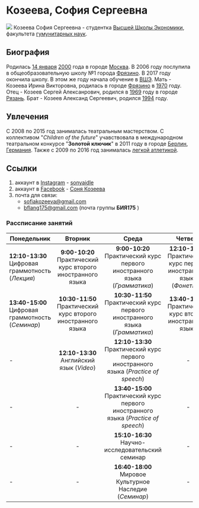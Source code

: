 # Козеева, София Сергеевна
![](https://pp.userapi.com/c311121/v311121395/2000/wPWFxk8T3Es.jpg)
Козеева София Сергеевна - студентка [Высшей Школы Экономики](https://ru.wikipedia.org/wiki/Высшая_школа_экономики), факультета [гумунитарных наук](https://ru.wikipedia.org/wiki/Факультет_гуманитарных_наук_ВШЭ).
## Биография
Родилась [14 января](https://ru.wikipedia.org/wiki/14_января) [2000](https://ru.wikipedia.org/wiki/2000_год) года в городе   [Москва](https://ru.wikipedia.org/wiki/Москва). В 2006 году послупила в общеобразовательную школу №1 города [Фрязино](https://ru.wikipedia.org/wiki/Фрязино). В 2017 году окончила школу. В этом же году начала обучение в [ВШЭ](https://ru.wikipedia.org/wiki/Высшая_школа_экономики).
Мать - Козеева Ирина Викторовна, родилась в городе [Фрязино](https://ru.wikipedia.org/wiki/Фрязино) в [1970](https://ru.wikipedia.org/wiki/1970_год) году. Отец - Козеев Сергей Алексанрович, родился в [1969](https://ru.wikipedia.org/wiki/1969_год) году в городе [Рязань](https://ru.wikipedia.org/wiki/Рязань). Брат - Козеев Александ Сергеевич, родился [1994](https://ru.wikipedia.org/wiki/19году94_год) году.
## Увлечения 
С 2008 по 2015 год занималась театральным мастерством. С коллективом "*Children of the future*" учавствовала в международном театральном конкурсе "**Золотой ключик**" в 2011 году в городе [Берлин](https://ru.wikipedia.org/wiki/Берлин), [Германия](https://ru.wikipedia.org/wiki/Германия). Также с 2009 по 2016 год занималась [легкой атлетикой](https://ru.wikipedia.org/wiki/Лёгкая_атлетика).
## Ссылки
1. аккаунт в [Instagram](https://ru.wikipedia.org/wiki/Instagram) - [sonyaidle](https://www.instagram.com/sonyaidle/)
2. аккаунт в [Facebook](https://ru.wikipedia.org/wiki/Facebook) - [Соня Козеева](https://www.facebook.com/sonya.kozeeva)
3. почта для связи:
   - sofiakozeeva@gmail.com
   - bflang175@gmail.com (почта группы **БИЯ175** )
### Рассписание занятий
Понедельник|Вторник|Среда|Четверг|Пятница|Суббота 
---|:---:|:---:|:---:|:---:|:---: 
**12:10-13:30** Цифровая граммотность (*Лекция*)|**9:00-10:20** Практический курс второго иностранного языка|**9:00-10:20** Практический курс первого иностранного языка (*Грамматика*)|**12:10-13:30** Практический курс первого иностранного языка (*Фонетика*)|**15:10-16:30** Мировое Культурное Наследие (*Лекция*)|**13:40-15:00** Латинский язык
**13:40-15:00** Цифровая граммотность (*Семинар*)|**10:30-11:50** Практический курс второго иностранного языка|**10:30-11:50** Практический курс первого иностранного языка (*Грамматика*)|**13:40-15:00** Практический курс второго иностранного языка|-|-
-|**12:10-13:30** Английский язык (*Video*)|**12:10-13:30** Практический курс первого иностранного языка (*Practice of speech*)|-|-|-|
-|-|**13:40-15:00** Практический курс первого иностранного языка (*Practice of speech*)|-|-|-
-|-|**15:10-16:30** Научно-исследовательский семинар|-|-|-
-|-|**16:40-18:00** Мировое Культурное Наследие (*Семинар*)|-|-|-
